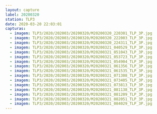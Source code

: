 ```yaml
---
layout: capture
label: 20200320
station: TLP3
date: 2020-03-20 22:03:01
capturas:
  - imagem: TLP3/2020/202003/20200320/M20200320_220301_TLP_3P.jpg
  - imagem: TLP3/2020/202003/20200320/M20200320_222003_TLP_3P.jpg
  - imagem: TLP3/2020/202003/20200320/M20200320_224311_TLP_3P.jpg
  - imagem: TLP3/2020/202003/20200320/M20200321_040529_TLP_3P.jpg
  - imagem: TLP3/2020/202003/20200320/M20200321_051043_TLP_3P.jpg
  - imagem: TLP3/2020/202003/20200320/M20200321_053723_TLP_3P.jpg
  - imagem: TLP3/2020/202003/20200320/M20200321_054904_TLP_3P.jpg
  - imagem: TLP3/2020/202003/20200320/M20200321_061356_TLP_3P.jpg
  - imagem: TLP3/2020/202003/20200320/M20200321_061535_TLP_3P.jpg
  - imagem: TLP3/2020/202003/20200320/M20200321_071308_TLP_3P.jpg
  - imagem: TLP3/2020/202003/20200320/M20200321_073405_TLP_3P.jpg
  - imagem: TLP3/2020/202003/20200320/M20200321_073813_TLP_3P.jpg
  - imagem: TLP3/2020/202003/20200320/M20200321_081138_TLP_3P.jpg
  - imagem: TLP3/2020/202003/20200320/M20200321_081209_TLP_3P.jpg
  - imagem: TLP3/2020/202003/20200320/M20200321_082051_TLP_3P.jpg
  - imagem: TLP3/2020/202003/20200320/M20200321_084029_TLP_3P.jpg
---
```

